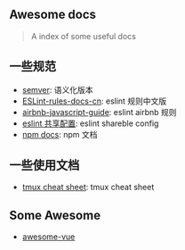 ## Awesome docs

> A index of some useful docs

## 一些规范
- [semver](http://semver.org/lang/zh-CN/): 语义化版本
- [ESLint-rules-docs-cn](https://github.com/y8n/ESLint-rules-docs-cn): eslint 规则中文版
- [airbnb-javascript-guide](https://github.com/airbnb/javascript): eslint airbnb 规则
- [eslint 共享配置](http://eslint.org/docs/developer-guide/shareable-configs): eslint shareble config
- [npm docs](https://docs.npmjs.com/files/package.json): npm 文档

## 一些使用文档
- [tmux cheat sheet](https://gist.github.com/andreyvit/2921703): tmux cheat sheet

## Some Awesome
- [awesome-vue](https://github.com/vuejs/awesome-vue)
